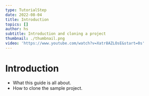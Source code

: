 ```yaml
---
type: TutorialStep
date: 2022-08-04
title: Introduction
topics: []
author: hs
subtitle: Introduction and cloning a project
thumbnail: ./thumbnail.png
video: 'https://www.youtube.com/watch?v=Xatr8AZLOsE&start=0s'
---
```


# Introduction

* What this guide is all about.
* How to clone the sample project.
